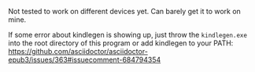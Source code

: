 Not tested to work on different devices yet. Can barely get it to work on mine.

If some error about kindlegen is showing up, just throw the `kindlegen.exe` into the root directory of this program or add kindlegen to your PATH: https://github.com/asciidoctor/asciidoctor-epub3/issues/363#issuecomment-684794354